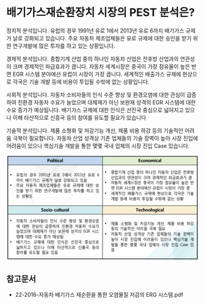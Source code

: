 # 배기가스재순환장치 시장의 PEST 분석은?

정치적 분석입니다.
유럽의 경우 1991년 유로 1에서 2013년 유로 6까지 배기가스 규제가 날로 강화되고 있습니다.
주요 자동차 제조업체들은 유로 규제에 대한 승인을 받기 위한 연구개발에 많은 투자를 하고 있는 상황입니다.

경제적 분석입니다.
종합기계 산업 중의 하나인 자동차 산업은 전후방 산업과의 연관성이 크며 경제적인 파급효과가 큽니다.
자동차 세계시장은 중국이 가장 점유율이 높은 반면 EGR 시스템 분야에선 유럽이 시장이 가장 큽니다.
세계적인 배출가스 규제에 현상으로 각국은 기술 개발 등에 비용이 투입될 수밖에 없는 상황입니다.

사회적 분석입니다.
자동차 소비자들의 인식 수준 향상 및 환경오염에 대한 관심이 급증하여 친환경 자동차 수요가 늘었으며 대체재가 아닌 보완재 성격의 EGR 시스템에 대한 수요 증가가 예상됩니다.
배기가스 규제에 대한 인식은 선진국 중심으로 넓혀지고 있으나 이해 타산적으로 신흥국 등의 참여를 유도할 필요가 있습니다

기술적 분석입니다.
제품 소형화 및 저감기능 개선, 제품 비용 하강 등의 기술적인 어려움 극복이 필요합니다.
자동차 산업 성격상 기존 업체들의 기술 장벽이 높아 시장 진입에 어려움이 있으나 핵심기술 개발을 통한 몇몇 국내 업체의 시장 진입 Case 있습니다.

![](./images/배기가스재순환장치_Q13_4_1.PNG)

## 참고문서
- 22-2016-자동차 배기가스 재순환을 통한 오염물질 저감의 ERG 시스템.pdf